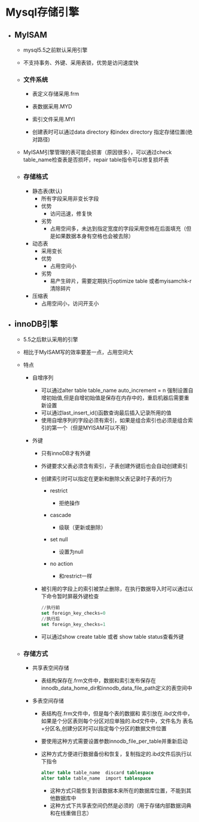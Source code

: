 # Mysql存储引擎

- ## MyISAM

  - mysql5.5之前默认采用引擎

  - 不支持事务、外键、采用表锁，优势是访问速度快

  - ### 文件系统

    - 表定义存储采用.frm
    - 表数据采用.MYD
    - 索引文件采用.MYI

    - 创建表时可以通过data directory 和index directory 指定存储位置(绝对路径)

  - MyISAM引擎管理的表可能会损害（原因很多），可以通过check table_name检查表是否损坏，repair table指令可以修复损坏表

  - ### 存储格式

    - 静态表(默认)
      - 所有字段采用非变长字段
      - 优势
        - 访问迅速，修复快
      - 劣势
        - 占用空间多，未达到指定宽度的字段采用空格在后面填充（但是如果数据本身有空格也会被去除）
    - 动态表
      - 采用变长
      - 优势
        - 占用空间小
      - 劣势
        - 易产生碎片，需要定期执行optimize table 或者myisamchk-r清除碎片
    - 压缩表
      - 占用空间小，访问开支小

- ## innoDB引擎

  - 5.5之后默认采用的引擎

  - 相比于MyISAM写的效率要差一点，占用空间大

  - 特点

    - 自增序列

      - 可以通过alter table  table_name auto_increment = n 强制设置自增初始值,但是自增初始值是保存在内存中的，重启机器后需要重新设置
      - 可以通过last_insert_id()函数查询最后插入记录所用的值
      - 使用自增序列的字段必须有索引，如果是组合索引也必须是组合索引的第一个（但是MYISAM可以不用）

    - 外键

      - 只有innoDB才有外键

      - 外键要求父表必须含有索引，子表创建外键后也会自动创建索引

      - 创建索引时可以指定在更新和删除父表记录时子表的行为

        - restrict
          - 拒绝操作

        - cascade
          - 级联（更新或删除）
        - set null
          - 设置为null
        - no action
          - 和restrict一样

      - 被引用的字段上的索引被禁止删除，在执行数据导入时可以通过以下命令暂时屏蔽外键检查

        ```sql
        //执行前
        set foreign_key_checks=0
        //执行后
        set foreign_key_checks=1
        ```

      - 可以通过show create table 或者 show table status查看外键

  - ### 存储方式

    - 共享表空间存储

      - 表结构保存在.frm文件中，数据和索引发布保存在innodb_data_home_dir和innodb_data_file_path定义的表空间中

    - 多表空间存储

      - 表结构在.frm文件中，但是每个表的数据和 索引放在.ibd文件中，如果是个分区表则每个分区对应单独的.ibd文件中，文件名为 表名+分区名,创建分区时可以指定每个分区的数据文件位置

      - 要使用这种方式需要设置参数innodb_file_per_table并重新启动

      - 这种方式方便进行数据备份和恢复，复制指定的.ibd文件后执行以下指令

        ```sql
        alter table table_name  discard tablespace
        alter table table_name  import tablespace
        ```

        - 这种方式只能恢复到该数据本来所在的数据库位置，不能到其他数据库中
        - 这种方式下共享表空间仍然是必须的（用于存储内部数据词典和在线重做日志）
        
        
